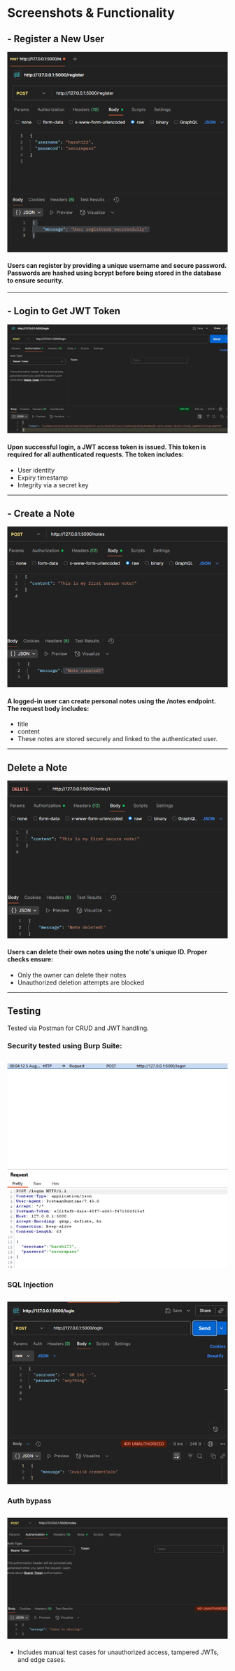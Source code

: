 # Screenshots & Functionality

## - Register a New User
![Register a New User](assets/screenshots/register_request.png)
#### Users can register by providing a unique username and secure password. Passwords are hashed using bcrypt before being stored in the database to ensure security.
---

## - Login to Get JWT Token
![Login to Get JWT Token](assets/screenshots/login_token_done.png)
#### Upon successful login, a JWT access token is issued. This token is required for all authenticated requests. The token includes:
- User identity
- Expiry timestamp
- Integrity via a secret key
---

## - Create a Note
![Create a Note](assets/screenshots/note_created.png)
#### A logged-in user can create personal notes using the /notes endpoint. The request body includes:
- title
- content
- These notes are stored securely and linked to the authenticated user.
---

## Delete a Note
![Delete a Note](assets/screenshots/note_deleted.png)
#### Users can delete their own notes using the note's unique ID. Proper checks ensure:
- Only the owner can delete their notes
- Unauthorized deletion attempts are blocked
---

## Testing
Tested via Postman for CRUD and JWT handling.

### Security tested using Burp Suite:
  ![Security tested using Burp Suite](assets/screenshots/burp_original.png)
  ---
### SQL Injection

  
![SQL Injection](assets/screenshots/sql_attack.png)
  ---
### Auth bypass
  ![Auth bypass](assets/screenshots/login_without_token.png)
  ---
- Includes manual test cases for unauthorized access, tampered JWTs, and edge cases.
  
